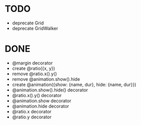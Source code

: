 # TODO

- deprecate Grid
- deprecate GridWalker

# DONE
- @margin decorator
- create @ratio({x, y})
- remove @ratio.x().y()
- remove @animation.show().hide
- create @animation({show: {name, dur}, hide: {name, dur}})
- @animation.show().hide() decorator
- @ratio.x().y() decorator
- @animation.show decorator
- @animation.hide decorator
- @ratio.x decorator
- @ratio.y decorator
